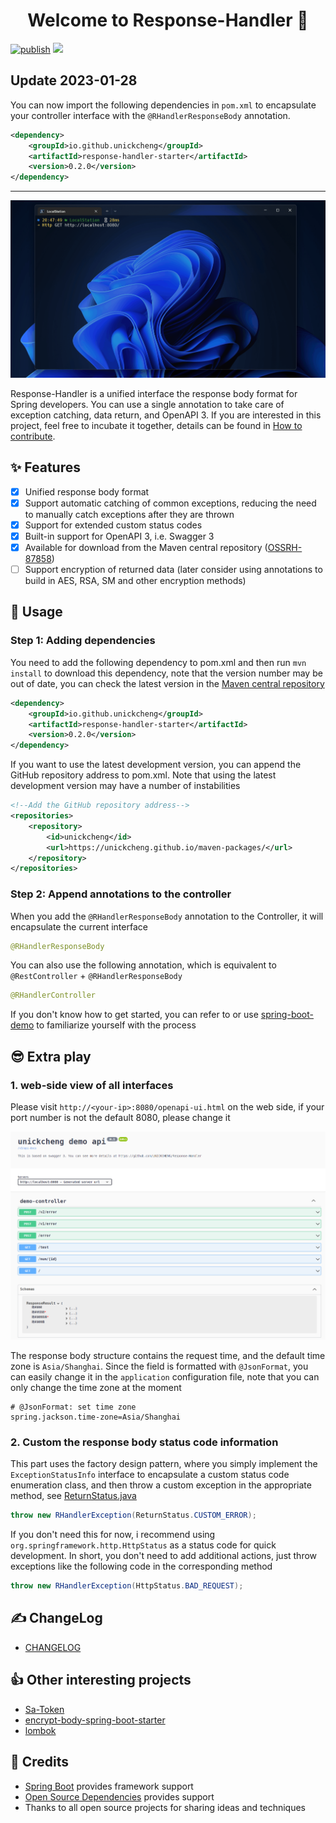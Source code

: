<center> <h1>Welcome to Response-Handler 👋</h1></center>

[![publish](https://img.shields.io/github/actions/workflow/status/UNICKCHENG/Response-Handler/publish.yml?label=publish&style=plastic)](https://github.com/UNICKCHENG/Response-Handler/actions/workflows/publish.yml) [![](https://img.shields.io/github/package-json/v/UNICKCHENG/Response-Handler?color=blue&label=version&style=plastic)](https://github.com/UNICKCHENG/Response-Handler/tags)

## Update 2023-01-28

You can now import the following dependencies in `pom.xml` to encapsulate your controller interface with the `@RHandlerResponseBody` annotation.

```xml
<dependency>
    <groupId>io.github.unickcheng</groupId>
    <artifactId>response-handler-starter</artifactId>
    <version>0.2.0</version>
</dependency>
```

---

![](assets/restful-api.gif)

Response-Handler is a unified interface the response body format for Spring developers. You can use a single annotation to take care of exception catching, data return, and OpenAPI 3. If you are interested in this project, feel free to incubate it together, details can be found in [How to contribute](contributing.md).

## ✨ Features

- [x] Unified response body format
- [x] Support automatic catching of common exceptions, reducing the need to manually catch exceptions after they are thrown
- [x] Support for extended custom status codes
- [x] Built-in support for OpenAPI 3, i.e. Swagger 3
- [x] Available for download from the Maven central repository ([OSSRH-87858](https://issues.sonatype.org/projects/OSSRH/issues/OSSRH-87858))
- [ ] Support encryption of returned data (later consider using annotations to build in AES, RSA, SM and other encryption methods)

## 🎉 Usage

### Step 1: Adding dependencies

You need to add the following dependency to pom.xml and then run `mvn install` to download this dependency, note that the version number may be out of date, you can check the latest version in the [Maven central repository](https://mvnrepository.com/artifact/io.github.unickcheng/response-handler-starter)

```xml
<dependency>
    <groupId>io.github.unickcheng</groupId>
    <artifactId>response-handler-starter</artifactId>
    <version>0.2.0</version>
</dependency>
```

If you want to use the latest development version, you can append the GitHub repository address to pom.xml. Note that using the latest development version may have a number of instabilities

```xml
<!--Add the GitHub repository address-->
<repositories>
    <repository>
        <id>unickcheng</id>
        <url>https://unickcheng.github.io/maven-packages/</url>
    </repository>
</repositories>
```

### Step 2: Append annotations to the controller

When you add the `@RHandlerResponseBody` annotation to the Controller, it will encapsulate the current interface

```java
@RHandlerResponseBody
```

You can also use the following annotation, which is equivalent to `@RestController` + `@RHandlerResponseBody`
```java
@RHandlerController
```

If you don't know how to get started, you can refer to or use [spring-boot-demo](spring-boot-demo/pom.xml) to familiarize yourself with the process

## 😎 Extra play

### 1. web-side view of all interfaces

Please visit `http://<your-ip>:8080/openapi-ui.html` on the web side, if your port number is not the default 8080, please change it

![Pasted image 20230114213227.png](assets/Pasted-image-20230114213227.png)

The response body structure contains the request time, and the default time zone is `Asia/Shanghai`. Since the field is formatted with `@JsonFormat`, you can easily change it in the `application` configuration file, note that you can only change the time zone at the moment

```
# @JsonFormat: set time zone  
spring.jackson.time-zone=Asia/Shanghai
```

### 2. Custom the response body status code information

This part uses the factory design pattern, where you simply implement the `ExceptionStatusInfo` interface to encapsulate a custom status code enumeration class, and then throw a custom exception in the appropriate method, see [ReturnStatus.java](spring-boot-demo/src/main/java/cc/unickcheng/rhdemo/enums/ReturnStatus.java) 

```java
throw new RHandlerException(ReturnStatus.CUSTOM_ERROR);
```

If you don't need this for now, i recommend using `org.springframework.http.HttpStatus` as a status code for quick development. In short, you don't need to add additional actions, just throw exceptions like the following code in the corresponding method

```java
throw new RHandlerException(HttpStatus.BAD_REQUEST);
```

## ✍️ ChangeLog

- [CHANGELOG](CHANGELOG.md)

## 👍 Other interesting projects

- [Sa-Token](https://github.com/dromara/sa-token)
- [encrypt-body-spring-boot-starter](https://github.com/Licoy/encrypt-body-spring-boot-starter)
- [lombok](https://github.com/projectlombok/lombok)

## 💖 Credits

- [Spring Boot](https://spring.io/projects/spring-boot) provides framework support
- [Open Source Dependencies](https://github.com/UNICKCHENG/Response-Handler/network/dependencies) provides support
- Thanks to all open source projects for sharing ideas and techniques